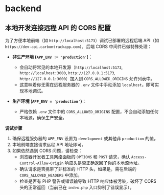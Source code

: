 # backend

## 本地开发连接远程 API 的 CORS 配置

为了方便本地前端（如 `http://localhost:5173`）调试已部署的远程后端 API（如 `https://dev-api.carbontrackapp.com`），后端 CORS 中间件已做特殊处理：

- **非生产环境 (`APP_ENV != 'production'`)**：
  - 会自动将常见的本地开发源（`http://localhost:5173`, `http://localhost:3000`, `http://127.0.0.1:5173`, `http://127.0.0.1:3000`）加入到 `CORS_ALLOWED_ORIGINS` 允许列表中。
  - 这意味着你无需在远程服务器的 `.env` 文件中手动添加 `localhost`，即可实现本地调试。

- **生产环境 (`APP_ENV = 'production'`)**：
  - 严格依赖 `.env` 文件中的 `CORS_ALLOWED_ORIGINS` 配置，不会自动添加任何本地源，确保生产安全。

**调试步骤**

1.  确保远程服务器的 `APP_ENV` 设置为 `development` 或其他非 `production` 的值。
2.  本地前端直接请求远程 API 地址即可。
3.  如果依然遇到 CORS 问题，请检查：
    - 浏览器开发者工具网络面板的 `OPTIONS` 和 `POST` 请求，确认 `Access-Control-Allow-Origin` 响应头是否正确返回了你的本地源地址。
    - 确认请求是否携带了非标准的 HTTP 头，如果是，需在后端的 `CORS_ALLOWED_HEADERS` 中添加。
    - 检查是否有 PHP 警告或错误输导致 HTTP 响应体被污染，破坏了 CORS 头的正常返回（当前已在 `index.php` 入口抑制了错误显示）。
